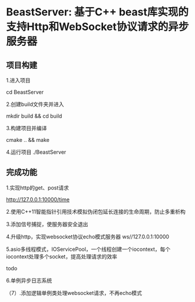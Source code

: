 # BeastServer: 基于C++ beast库实现的支持Http和WebSocket协议请求的异步服务器

## 项目构建

1.进入项目

cd BeastServer

2.创建build文件夹并进入

mkdir build && cd build

3.构建项目并编译

cmake .. && make

4.运行项目
./BeastServer

## 完成功能

1.实现http的get、post请求

<http://127.0.0.1:10000/time>

2.使用C++11智能指针引用技术模拟伪闭包延长连接的生命周期，防止多重析构

3.添加信号捕捉，使服务器安全退出

4.升级http，实现websocket协议echo模式服务器
ws//127.0.0.1:10000

5.asio多线程模式，IOServicePool，一个线程创建一个iocontext，每个iocontext处理多个socket，提高处理请求的效率

todo

6.单例异步日志系统

（7）.添加逻辑单例类处理websocket请求，不再echo模式
